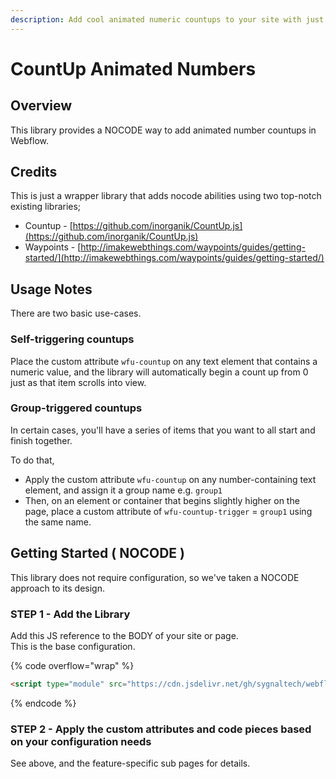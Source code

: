 ```yaml
---
description: Add cool animated numeric countups to your site with just an attribute.
---
```


# CountUp Animated Numbers

## Overview <a href="#display-captions-in-webflows-lightboxes" id="display-captions-in-webflows-lightboxes"></a>

This library provides a NOCODE way to add animated number countups in Webflow.

## Credits

This is just a wrapper library that adds nocode abilities using two top-notch existing libraries;

* Countup - [https://github.com/inorganik/CountUp.js](https://github.com/inorganik/CountUp.js)
* Waypoints - [http://imakewebthings.com/waypoints/guides/getting-started/](http://imakewebthings.com/waypoints/guides/getting-started/)

## Usage Notes <a href="#usage-notes" id="usage-notes"></a>

There are two basic use-cases.&#x20;

### Self-triggering countups

Place the custom attribute `wfu-countup` on any text element that contains a numeric value, and the library will automatically begin a count up from 0 just as that item scrolls into view.&#x20;

### Group-triggered countups

In certain cases, you'll have a series of items that you want to all start and finish together.&#x20;

To do that,&#x20;

* Apply the custom attribute `wfu-countup` on any number-containing text element, and assign it a group name e.g. `group1`
* Then, on an element or container that begins slightly higher on the page, place a custom attribute of `wfu-countup-trigger` = `group1` using the same name.

## Getting Started ( NOCODE ) <a href="#getting-started-nocode" id="getting-started-nocode"></a>

This library does not require configuration, so we've taken a NOCODE approach to its design.

### STEP 1 - Add the Library <a href="#step-1---add-the-library" id="step-1---add-the-library"></a>

Add this JS reference to the BODY of your site or page.\
This is the base configuration.

{% code overflow="wrap" %}
```html
<script type="module" src="https://cdn.jsdelivr.net/gh/sygnaltech/webflow-util@4.8/src/nocode/webflow-countup.min.js"></script>

```
{% endcode %}

### STEP 2 - Apply the custom attributes and code pieces based on your configuration needs <a href="#step-2---apply-the-custom-attributes-to-the-elements-you-want-to-affect" id="step-2---apply-the-custom-attributes-to-the-elements-you-want-to-affect"></a>

See above, and the feature-specific sub pages for details.
